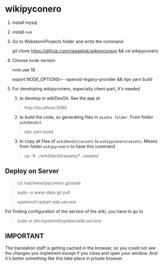 # wikipyconero

1. install mysql 


2. install `nvm`


3. Go to WebstormProjects folder and write the command


    git clone https://github.com/vaggelisk/wikipyconero && cd wikipyconero

4. Choose node version


    nvm use 18

    export NODE_OPTIONS=--openssl-legacy-provider && npx yarn build

5. For developing wikipyconero, especially client-part, it's needed 
   
   1. to develop in wikiDevGit. See the app at
   > http://localhost:3090
   2. to build the code, so generating files in `assets folder`. From folder `wikiDevGit`
   > npx yarn build
   3. to copy all files of `wikiDevGit/assets` to `wikipyconero/assets`. Means from folder `wikipyconero` 
to have this command
   > cp -R ../wikiDevGit/assets/*  ./assets/




## Deploy on Server

   >  cd /var/www/pyconero.gr/node

   >  sudo -u www-data git pull

   >   systemctl restart  wiki.service

For finding configuration of the service of the wiki, you have to go to

   > sudo vi /etc/systemd/system/wiki.service

## IMPORTANT 

The translation staff is getting cached in the browser, so you could not see the changes
you implement except if you close and open your window. And it's better something like
this take place in private browser
